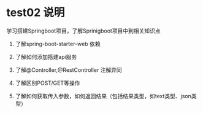 # test02 说明

学习搭建Springboot项目，了解Sprinigboot项目中到相关知识点

1. 了解spring-boot-starter-web 依赖

1. 了解如何添加搭建api服务

1. 了解@Controller,@RestController 注解异同

1. 了解区别POST/GET等操作

1. 了解如何获取传入参数，如何返回结果（包括结果类型，如text类型、json类型）